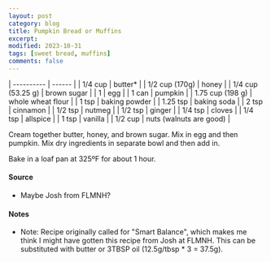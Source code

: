 ```yaml
---
layout: post
category: blog
title: Pumpkin Bread or Muffins
excerpt:
modified: 2023-10-31
tags: [sweet bread, muffins]
comments: false
---
```


| ---------- | ------ |
| 1/4 cup | butter* |
| 1/2 cup (170g) | honey |
| 1/4 cup (53.25 g) | brown sugar |
| 1 | egg |
| 1 can | pumpkin |
| 1.75 cup (198 g) | whole wheat flour |
| 1 tsp  | baking powder |
| 1.25 tsp | baking soda |
| 2 tsp | cinnamon |
| 1/2 tsp | nutmeg |
| 1/2 tsp | ginger |
| 1/4 tsp | cloves |
| 1/4 tsp | allspice |
| 1 tsp | vanilla |
| 1/2 cup | nuts (walnuts are good) |


Cream together butter, honey, and brown sugar. Mix in egg and then pumpkin. Mix dry ingredients in separate bowl and then add in.

Bake in a loaf pan at 325ºF for about 1 hour.


#### Source
- Maybe Josh from FLMNH?

#### Notes
* Note: Recipe originally called for "Smart Balance", which makes me think I might have gotten this recipe from Josh at FLMNH. This can be substituted with butter or 3TBSP oil (12.5g/tbsp * 3 = 37.5g).
